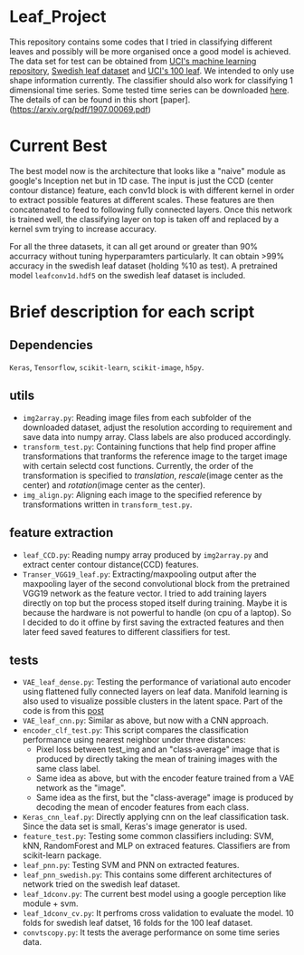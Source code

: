 # Leaf_Project
This repository contains some codes that I tried in classifying different leaves and possibly will be more organised once a good model is achieved. The data set for test can be obtained from [UCI's machine learning repository](https://archive.ics.uci.edu/ml/datasets/leaf), [Swedish leaf dataset](http://www.cvl.isy.liu.se/en/research/datasets/swedish-leaf/) and [UCI's 100 leaf](https://archive.ics.uci.edu/ml/datasets/One-hundred+plant+species+leaves+data+set). We intended to only use shape information currently. The classifier should also work for classifying 1 dimensional time series. Some tested time series can be downloaded [here](http://timeseriesclassification.com/dataset.php). The details of can be found in this short [paper].(https://arxiv.org/pdf/1907.00069.pdf)

# Current Best
The best model now is the architecture that looks like a "naive" module as google's Inception net but in 1D case. The input is just the CCD (center contour distance) feature, each conv1d block is with different kernel in order to extract possible features at different scales. These features are then concatenated to feed to following fully connected layers. Once this network is trained well, the classifying layer on top is taken off and replaced by a kernel svm trying to increase accuracy.

For all the three datasets, it can all get around or greater than 90% accurracy without tuning hyperparamters particularly. It can obtain >99% accuracy in the swedish leaf dataset (holding %10 as test). A pretrained model `leafconv1d.hdf5` on the swedish leaf 
dataset is included.

# Brief description for each script
## Dependencies
`Keras`, `Tensorflow`, `scikit-learn`, `scikit-image`, `h5py`.

## utils
* `img2array.py`: Reading image files from each subfolder of the downloaded dataset, adjust the resolution according to requirement and save data into numpy array. Class labels are also produced accordingly.
* `transform_test.py`: Containing functions that help find proper affine transformations that tranforms the reference image to the target image with certain selectd cost functions. Currently, the order of the transformation is specified to *translation*, *rescale*(image center as the center) and *rotation*(image center as the center). 
* `img_align.py`: Aligning each image to the specified reference by transformations written in `transform_test.py`.

## feature extraction
* `leaf_CCD.py`: Reading numpy array produced by `img2array.py` and extract center contour distance(CCD) features.
* `Transer_VGG19_leaf.py`: Extracting/maxpooling output after the maxpooling layer of the second convolutional block from the pretrained VGG19 network as the feature vector. I tried to add training layers directly on top but the process stoped itself during training. Maybe it is because the hardware is not powerful to handle (on cpu of a laptop). So I decided to do it offine by first saving the extracted features and then later feed saved features to different classifiers for test.

## tests
* `VAE_leaf_dense.py`: Testing the performance of variational auto encoder using flattened fully connected layers on leaf data. Manifold learning is also used to visualize possible clusters in the latent space. Part of the code is from this [post](https://blog.keras.io/building-autoencoders-in-keras.html)
* `VAE_leaf_cnn.py`: Similar as above, but now with a CNN approach. 
* `encoder_clf_test.py`: This script compares the classification performance using nearest neighbor under three distances:
    * Pixel loss between test_img and an "class-average" image that is produced by directly taking the mean of training images with the same class label.
    * Same idea as above, but with the encoder feature trained from a VAE network as the "image".
    * Same idea as the first, but the "class-average" image is produced by decoding the mean of encoder features from each class. 
* `Keras_cnn_leaf.py`: Directly applying cnn on the leaf classification task. Since the data set is small, Keras's image generator is used.
* `feature_test.py`: Testing some common classifiers including: SVM, kNN, RandomForest and MLP on extraced features. Classifiers are from scikit-learn package.
* `leaf_pnn.py`: Testing SVM and PNN on extracted features.
* `leaf_pnn_swedish.py`: This contains some different architectures of network tried on the swedish leaf dataset.
* `leaf_1dconv.py`: The current best model using a google perception like module + svm.
* `leaf_1dconv_cv.py`: It perfroms cross validation to evaluate the model. 10 folds for swedish leaf datset, 16 folds for the 100 leaf dataset.
* `convtscopy.py`: It tests the average performance on some time series data.
